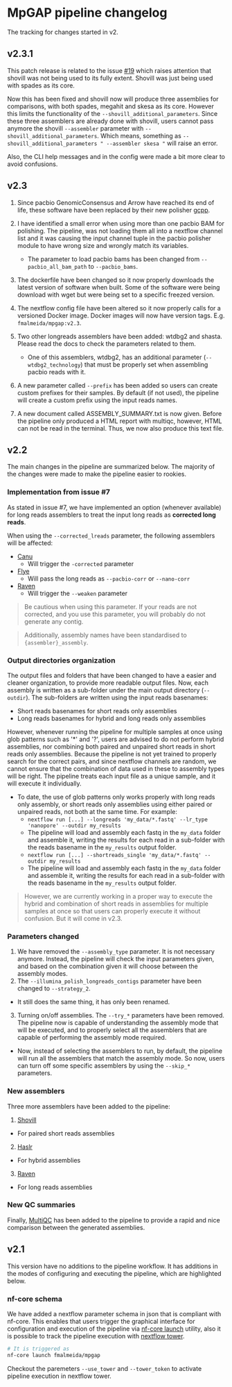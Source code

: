 # MpGAP pipeline changelog

The tracking for changes started in v2.

## v2.3.1

This patch release is related to the issue [#19](https://github.com/fmalmeida/MpGAP/issues/19) which raises attention that shovill was not being used to its fully extent. Shovill was just being used with spades as its core.

Now this has been fixed and shovill now will produce three assemblies for comparisons, with both spades, megahit and skesa as its core. However this limits the functionality of the  `--shovill_additional_parameters`. Since these three assemblers are already done with shovill, users cannot pass anymore the shovill `--assembler` parameter with `--shovill_additional_parameters`. Which means, something as `--shovill_additional_parameters " --assembler skesa "` will raise an error.

Also, the CLI help messages and in the config were made a bit more clear to avoid confusions.

## v2.3

1. Since pacbio GenomicConsensus and Arrow have reached its end of life, these software have been replaced by their new polisher [gcpp](https://github.com/PacificBiosciences/gcpp).

2. I have identified a small error when using more than one pacbio BAM for polishing. The pipeline, was not loading them all into a nextflow channel list and it was causing the input channel tuple in the pacbio polisher module to have wrong size and wrongly match its variables.
    + The parameter to load pacbio bams has been changed from `--pacbio_all_bam_path` to `--pacbio_bams`.

3. The dockerfile have been changed so it now properly downloads the latest version of software when built. Some of the software were being download with wget but were being set to a specific freezed version.

4. The nextflow config file have been altered so it now properly calls for a versioned Docker image. Docker images will now have version tags. E.g. `fmalmeida/mpgap:v2.3`.

5. Two other longreads assemblers have been added: wtdbg2 and shasta. Please read the docs to check the parameters related to them.

    + One of this assemblers, wtdbg2, has an additional parameter (`--wtdbg2_technology`) that must be properly set when assembling pacbio reads with it.

6. A new parameter called `--prefix` has been added so users can create custom prefixes for their samples. By default (if not used), the pipeline will create a custom prefix using the input reads names.

7. A new document called ASSEMBLY_SUMMARY.txt is now given. Before the pipeline only produced a HTML report with multiqc, however, HTML can not be read in the terminal. Thus, we now also produce this text file.

## v2.2

The main changes in the pipeline are summarized below. The majority of the changes were made to make the pipeline easier to rookies.

### Implementation from issue #7

As stated in issue \#7, we have implemented an option (whenever available) for long reads assemblers to treat the input long reads as **corrected long reads**.

When using the `--corrected_lreads` parameter, the following assemblers will be affected:

* [Canu](https://github.com/marbl/canu)
    + Will trigger the `-corrected` parameter
* [Flye](https://github.com/fenderglass/Flye)
    + Will pass the long reads as `--pacbio-corr` or `--nano-corr`
* [Raven](https://github.com/lbcb-sci/raven)
    + Will trigger the `--weaken` parameter

> Be cautious when using this parameter. If your reads are not corrected, and you use this parameter, you will probably do not generate any contig.

> Additionally, assembly names have been standardised to `{assembler}_assembly`.

### Output directories organization

The output files and folders that have been changed to have a easier and cleaner organization, to provide more readable output files. Now, each assembly is written as a sub-folder under the main output directory (`--outdir`). The sub-folders are written using the input reads basenames:

* Short reads basenames for short reads only assemblies
* Long reads basenames for hybrid and long reads only assemblies

However, whenever running the pipeline for multiple samples at once using glob patterns such as '*' and '?', users are advised to do not perform hybrid assemblies, nor combining both paired and unpaired short reads in short reads only assemblies. Because the pipeline is not yet trained to properly search for the correct pairs, and since nextflow channels are random, we cannot ensure that the combination of data used in these to assembly types will be right. The pipeline treats each input file as a unique sample, and it will execute it individually.

* To date, the use of glob patterns only works properly with long reads only assembly, or short reads only assemblies using either paired or unpaired reads, not both at the same time. For example:
  + `nextflow run [...] --longreads 'my_data/*.fastq' --lr_type 'nanopore' --outdir my_results`
  + The pipeline will load and assembly each fastq in the `my_data` folder and assemble it, writing the results for each read in a sub-folder with the reads basename in the `my_results` output folder.
  + `nextflow run [...] --shortreads_single 'my_data/*.fastq' --outdir my_results`
  + The pipeline will load and assembly each fastq in the `my_data` folder and assemble it, writing the results for each read in a sub-folder with the reads basename in the `my_results` output folder.

> However, we are currently working in a proper way to execute the hybrid and combination of short reads in assemblies for multiple samples at once so that users can properly execute it without confusion. But it will come in v2.3.

### Parameters changed

1. We have removed the `--assembly_type` parameter. It is not necessary anymore. Instead, the pipeline will check the input parameters given, and based on the combination given it will choose between the assembly modes.
2. The `--illumina_polish_longreads_contigs` parameter have been changed to `--strategy_2`.
  + It still does the same thing, it has only been renamed.
3. Turning on/off assemblies. The `--try_*` parameters have been removed. The pipeline now is capable of understanding the assembly mode that will be executed, and to properly select all the assemblers that are capable of performing the assembly mode required.
  + Now, instead of selecting the assemblers to run, by default, the pipeline will run all the assemblers that match the assembly mode. So now, users can turn off some specific assemblers by using the `--skip_*` parameters.

### New assemblers

Three more assemblers have been added to the pipeline:

1. [Shovill](https://github.com/tseemann/shovill)
  + For paired short reads assemblies
2. [Haslr](https://github.com/vpc-ccg/haslr)
  + For hybrid assemblies
3. [Raven](https://github.com/lbcb-sci/raven)
  + For long reads assemblies

### New QC summaries

Finally, [MultiQC](https://multiqc.info/) has been added to the pipeline to provide a rapid and nice comparison between the generated assemblies.

## v2.1

This version have no additions to the pipeline workflow. It has additions in the modes of configuring and executing the pipeline, which are highlighted below.

### nf-core schema

We have added a nextflow parameter schema in json that is compliant with nf-core. This enables that users trigger the graphical interface for configuration and execution of the pipeline via [nf-core launch](https://nf-co.re/launch) utility, also it is possible to track the pipeline execution with [nextflow tower](https://tower.nf/).

```bash
# It is triggered as
nf-core launch fmalmeida/mpgap
```

Checkout the paremeters `--use_tower` and `--tower_token` to activate pipeline execution in nextflow tower.
